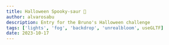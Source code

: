 ```yaml
---
title: Halloween Spooky-saur 🎃
author: alvarosabu
description: Entry for the Bruno's Halloween challenge
tags: ['lights', 'fog', 'backdrop', 'unrealbloom', useGLTF]
date: 2023-10-17
---
```


